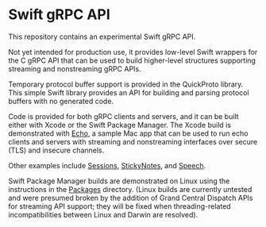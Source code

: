 # Swift gRPC API

This repository contains an experimental Swift gRPC API.

Not yet intended for production use, it provides low-level
Swift wrappers for the C gRPC API that can be used to build
higher-level structures supporting streaming and nonstreaming
gRPC APIs. 

Temporary protocol buffer support is provided in the QuickProto
library. This simple Swift library provides an API for building and
parsing protocol buffers with no generated code.

Code is provided for both gRPC clients and servers,
and it can be built either with Xcode or the Swift Package Manager.
The Xcode build is demonstrated with [Echo](Examples/Echo), 
a sample Mac app that can be used to run echo clients and
servers with streaming and nonstreaming interfaces over secure (TLS)
and insecure channels.

Other examples include [Sessions](Examples/Sessions), 
[StickyNotes](Examples/StickyNotes), and 
[Speech](Examples/Speech).

Swift Package Manager builds are demonstrated on Linux using 
the instructions in the [Packages](Packages) directory.
(Linux builds are currently untested and were presumed broken
by the addition of Grand Central Dispatch APIs for streaming
API support; they will be fixed when threading-related 
incompatibilities between Linux and Darwin are resolved).
